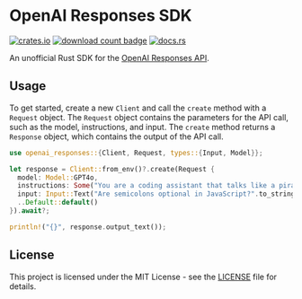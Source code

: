 # OpenAI Responses SDK

[![crates.io](https://img.shields.io/crates/v/openai_responses.svg)](https://crates.io/crates/openai_responses)
[![download count badge](https://img.shields.io/crates/d/openai_responses.svg)](https://crates.io/crates/openai_responses)
[![docs.rs](https://img.shields.io/badge/docs-latest-blue.svg)](https://docs.rs/openai_responses)

An unofficial Rust SDK for the [OpenAI Responses API](https://platform.openai.com/docs/api-reference/responses).

## Usage

To get started, create a new `Client` and call the `create` method with a `Request` object. The `Request` object contains the parameters for the API call, such as the model, instructions, and input. The `create` method returns a `Response` object, which contains the output of the API call.

```rust ignore
use openai_responses::{Client, Request, types::{Input, Model}};

let response = Client::from_env()?.create(Request {
  model: Model::GPT4o,
  instructions: Some("You are a coding assistant that talks like a pirate".to_string()),
  input: Input::Text("Are semicolons optional in JavaScript?".to_string()),
  ..Default::default()
}).await?;

println!("{}", response.output_text());
```

## License

This project is licensed under the MIT License - see the [LICENSE](LICENSE) file for details.
